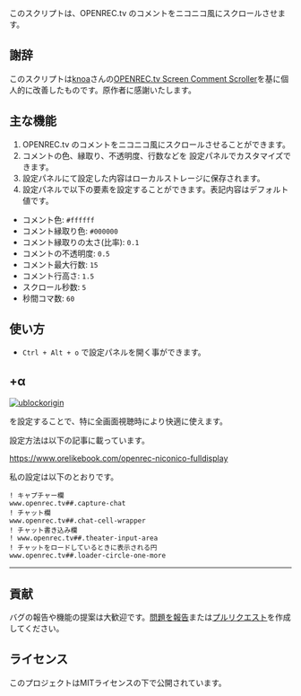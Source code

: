 このスクリプトは、OPENREC.tv のコメントをニコニコ風にスクロールさせます。

## 謝辞

このスクリプトは[knoa](https://greasyfork.org/ja/users/78927-knoa)さんの[OPENREC.tv Screen Comment Scroller](https://greasyfork.org/ja/scripts/36697-openrec-tv-screen-comment-scroller)を基に個人的に改善したものです。原作者に感謝いたします。

## 主な機能

1. OPENREC.tv のコメントをニコニコ風にスクロールさせることができます。
2. コメントの色、縁取り、不透明度、行数などを 設定パネルでカスタマイズできます。
3. 設定パネルにて設定した内容はローカルストレージに保存されます。
4. 設定パネルで以下の要素を設定することができます。表記内容はデフォルト値です。

- コメント色: `#ffffff`
- コメント縁取り色: `#000000`
- コメント縁取りの太さ(比率): `0.1`
- コメントの不透明度: `0.5`
- コメント最大行数: `15`
- コメント行高さ: `1.5`
- スクロール秒数: `5`
- 秒間コマ数: `60`

## 使い方

- `Ctrl + Alt + o` で設定パネルを開く事ができます。

## +α

[![ublockorigin](https://img.shields.io/badge/uBlockOrigin-800000.svg?logo=ublockorigin&style=for-the-badge)](https://chromewebstore.google.com/detail/ublock-origin/cjpalhdlnbpafiamejdnhcphjbkeiagm?hl=ja)

を設定することで、特に全画面視聴時により快適に使えます。

設定方法は以下の記事に載っています。

https://www.orelikebook.com/openrec-niconico-fulldisplay

私の設定は以下のとおりです。

```
! キャプチャー欄
www.openrec.tv##.capture-chat
! チャット欄
www.openrec.tv##.chat-cell-wrapper
! チャット書き込み欄
! www.openrec.tv##.theater-input-area
! チャットをロードしているときに表示される円
www.openrec.tv##.loader-circle-one-more
```

---

## 貢献

バグの報告や機能の提案は大歓迎です。[問題を報告](https://github.com/yossy17/openrec-tv-screen-comment-scroller-fix/issues)または[プルリクエスト](https://github.com/yossy17/openrec-tv-screen-comment-scroller-fix/pulls)を作成してください。

## ライセンス

このプロジェクトはMITライセンスの下で公開されています。
